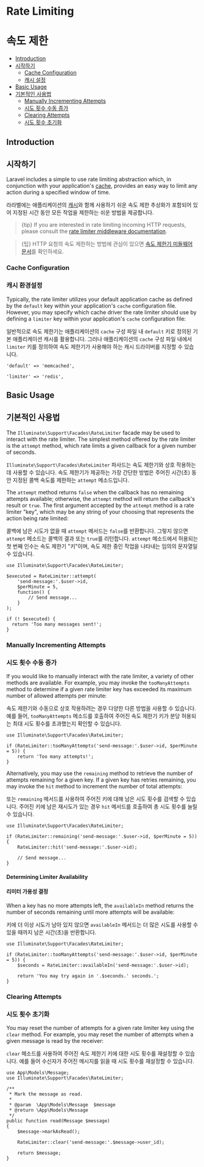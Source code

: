 # Rate Limiting
# 속도 제한

- [Introduction](#introduction)
- [시작하기](#introduction)
    - [Cache Configuration](#cache-configuration)
    - [캐시 설정](#cache-configuration)
- [Basic Usage](#basic-usage)
- [기본적인 사용법](#basic-usage)
    - [Manually Incrementing Attempts](#manually-incrementing-attempts)
    - [시도 횟수 수동 증가](#manually-incrementing-attempts)
    - [Clearing Attempts](#clearing-attempts)
    - [시도 횟수 초기화](#clearing-attempts)

<a name="introduction"></a>
## Introduction
## 시작하기

Laravel includes a simple to use rate limiting abstraction which, in conjunction with your application's [cache](cache), provides an easy way to limit any action during a specified window of time.

라라벨에는 애플리케이션의 [캐시](cache)와 함께 사용하기 쉬운 속도 제한 추상화가 포함되어 있어 지정된 시간 동안 모든 작업을 제한하는 쉬운 방법을 제공합니다.

> {tip} If you are interested in rate limiting incoming HTTP requests, please consult the [rate limiter middleware documentation](routing#rate-limiting).

> {팁} HTTP 요청의 속도 제한하는 방법에 관심이 있으면 [속도 제한기 미들웨어 문서](routing#rate-limiting)를 확인하세요.

<a name="cache-configuration"></a>
### Cache Configuration
### 캐시 환경설정

Typically, the rate limiter utilizes your default application cache as defined by the `default` key within your application's `cache` configuration file. However, you may specify which cache driver the rate limiter should use by defining a `limiter` key within your application's `cache` configuration file:

일반적으로 속도 제한기는 애플리케이션의 `cache` 구성 파일 내 `default` 키로 정의된 기본 애플리케이션 캐시를 활용합니다. 그러나 애플리케이션의 `cache` 구성 파일 내에서 `limiter` 키를 정의하여 속도 제한기가 사용해야 하는 캐시 드라이버를 지정할 수 있습니다.

    'default' => 'memcached',

    'limiter' => 'redis',

<a name="basic-usage"></a>
## Basic Usage
## 기본적인 사용법

The `Illuminate\Support\Facades\RateLimiter` facade may be used to interact with the rate limiter. The simplest method offered by the rate limiter is the `attempt` method, which rate limits a given callback for a given number of seconds.

`Illuminate\Support\Facades\RateLimiter` 파사드는 속도 제한기와 상호 작용하는 데 사용할 수 있습니다. 속도 제한기가 제공하는 가장 간단한 방법은 주어진 시간(초) 동안 지정된 콜백 속도를 제한하는 `attempt` 메소드입니다.

The `attempt` method returns `false` when the callback has no remaining attempts available; otherwise, the `attempt` method will return the callback's result or `true`. The first argument accepted by the `attempt` method is a rate limiter "key", which may be any string of your choosing that represents the action being rate limited:

콜백에 남은 시도가 없을 때 `attempt` 메서드는 `false`를 반환합니다. 그렇지 않으면 `attempt` 메소드는 콜백의 결과 또는 `true`를 리턴합니다. `attempt` 메소드에서 허용되는 첫 번째 인수는 속도 제한기 "키"이며, 속도 제한 중인 작업을 나타내는 임의의 문자열일 수 있습니다.

    use Illuminate\Support\Facades\RateLimiter;

    $executed = RateLimiter::attempt(
        'send-message:'.$user->id,
        $perMinute = 5,
        function() {
            // Send message...
        }
    );

    if (! $executed) {
      return 'Too many messages sent!';
    }

<a name="manually-incrementing-attempts"></a>
### Manually Incrementing Attempts
### 시도 횟수 수동 증가

If you would like to manually interact with the rate limiter, a variety of other methods are available. For example, you may invoke the `tooManyAttempts` method to determine if a given rate limiter key has exceeded its maximum number of allowed attempts per minute:

속도 제한기와 수동으로 상호 작용하려는 경우 다양한 다른 방법을 사용할 수 있습니다. 예를 들어, `tooManyAttempts` 메소드를 호출하여 주어진 속도 제한기 키가 분당 허용되는 최대 시도 횟수를 초과했는지 확인할 수 있습니다.

    use Illuminate\Support\Facades\RateLimiter;

    if (RateLimiter::tooManyAttempts('send-message:'.$user->id, $perMinute = 5)) {
        return 'Too many attempts!';
    }

Alternatively, you may use the `remaining` method to retrieve the number of attempts remaining for a given key. If a given key has retries remaining, you may invoke the `hit` method to increment the number of total attempts:

또는 `remaining` 메서드를 사용하여 주어진 키에 대해 남은 시도 횟수를 검색할 수 있습니다. 주어진 키에 남은 재시도가 있는 경우 `hit` 메서드를 호출하여 총 시도 횟수를 늘릴 수 있습니다.

    use Illuminate\Support\Facades\RateLimiter;

    if (RateLimiter::remaining('send-message:'.$user->id, $perMinute = 5)) {
        RateLimiter::hit('send-message:'.$user->id);

        // Send message...
    }

<a name="determining-limiter-availability"></a>
#### Determining Limiter Availability
#### 리미터 가용성 결정

When a key has no more attempts left, the `availableIn` method returns the number of seconds remaining until more attempts will be available:

키에 더 이상 시도가 남아 있지 않으면 `availableIn` 메서드는 더 많은 시도를 사용할 수 있을 때까지 남은 시간(초)을 반환합니다.

    use Illuminate\Support\Facades\RateLimiter;

    if (RateLimiter::tooManyAttempts('send-message:'.$user->id, $perMinute = 5)) {
        $seconds = RateLimiter::availableIn('send-message:'.$user->id);

        return 'You may try again in '.$seconds.' seconds.';
    }

<a name="clearing-attempts"></a>
### Clearing Attempts
### 시도 횟수 초기화

You may reset the number of attempts for a given rate limiter key using the `clear` method. For example, you may reset the number of attempts when a given message is read by the receiver:

`clear` 메소드를 사용하여 주어진 속도 제한기 키에 대한 시도 횟수를 재설정할 수 있습니다. 예를 들어 수신자가 주어진 메시지를 읽을 때 시도 횟수를 재설정할 수 있습니다.

    use App\Models\Message;
    use Illuminate\Support\Facades\RateLimiter;

    /**
     * Mark the message as read.
     *
     * @param  \App\Models\Message  $message
     * @return \App\Models\Message
     */
    public function read(Message $message)
    {
        $message->markAsRead();

        RateLimiter::clear('send-message:'.$message->user_id);

        return $message;
    }
